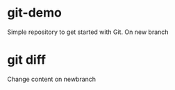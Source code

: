 # git-demo
Simple repository to get started with Git. On new branch

# git diff
Change content on newbranch